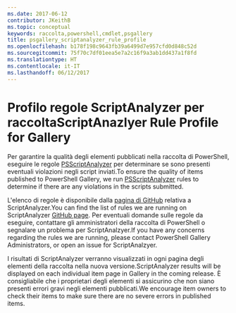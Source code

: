 ```yaml
---
ms.date: 2017-06-12
contributor: JKeithB
ms.topic: conceptual
keywords: raccolta,powershell,cmdlet,psgallery
title: psgallery_scriptanalyzer_rule_profile
ms.openlocfilehash: b178f198c9643fb39a6499d7e957cfd0d848c52d
ms.sourcegitcommit: 75f70c7df01eea5e7a2c16f9a3ab1dd437a1f8fd
ms.translationtype: HT
ms.contentlocale: it-IT
ms.lasthandoff: 06/12/2017
---
```

# <a name="scriptanazlyer-rule-profile-for-gallery"></a><span data-ttu-id="cb1c8-103">Profilo regole ScriptAnalyzer per raccolta</span><span class="sxs-lookup"><span data-stu-id="cb1c8-103">ScriptAnazlyer Rule Profile for Gallery</span></span>
<span data-ttu-id="cb1c8-104">Per garantire la qualità degli elementi pubblicati nella raccolta di PowerShell, eseguire le regole [PSScriptAnalyzer](https://github.com/PowerShell/PSScriptAnalyzer) per determinare se sono presenti eventuali violazioni negli script inviati.</span><span class="sxs-lookup"><span data-stu-id="cb1c8-104">To ensure the quality of items published to PowerShell Gallery, we run [PSScriptAnalyzer](https://github.com/PowerShell/PSScriptAnalyzer) rules to determine if there are any violations in the scripts submitted.</span></span>

<span data-ttu-id="cb1c8-105">L'elenco di regole è disponibile dalla [pagina di GitHub](https://github.com/PowerShell/PSScriptAnalyzer/blob/development/Engine/Settings/PSGallery.psd1) relativa a ScriptAnalyzer.</span><span class="sxs-lookup"><span data-stu-id="cb1c8-105">You can find the list of rules we are running on ScriptAnalyzer [GitHub page](https://github.com/PowerShell/PSScriptAnalyzer/blob/development/Engine/Settings/PSGallery.psd1).</span></span>
<span data-ttu-id="cb1c8-106">Per eventuali domande sulle regole da eseguire, contattare gli amministratori della raccolta di PowerShell o segnalare un problema per ScriptAnalzyer.</span><span class="sxs-lookup"><span data-stu-id="cb1c8-106">If you have any concerns regarding the rules we are running, please contact PowerShell Gallery Administrators, or open an issue for ScriptAnalzyer.</span></span>

<span data-ttu-id="cb1c8-107">I risultati di ScriptAnalyzer verranno visualizzati in ogni pagina degli elementi della raccolta nella nuova versione.</span><span class="sxs-lookup"><span data-stu-id="cb1c8-107">ScriptAnalyzer results will be displayed on each individual item page in Gallery in the coming release.</span></span> <span data-ttu-id="cb1c8-108">È consigliabile che i proprietari degli elementi si assicurino che non siano presenti errori gravi negli elementi pubblicati.</span><span class="sxs-lookup"><span data-stu-id="cb1c8-108">We encourage item owners to check their items to make sure there are no severe errors in published items.</span></span>

